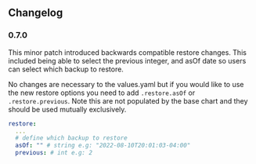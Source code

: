 ## Changelog

### 0.7.0

This minor patch introduced backwards compatible restore changes. This included being able to select the previous integer, and asOf date so users can select which backup to restore.

No changes are necessary to the values.yaml but if you would like to use the new restore options you need to add `.restore.asOf` or `.restore.previous`. Note this are not populated by the base chart and they should be used mutually exclusively.

```yaml
restore:
  ...
  # define which backup to restore
  asOf: "" # string e.g: "2022-08-10T20:01:03-04:00"
  previous: # int e.g: 2
```

